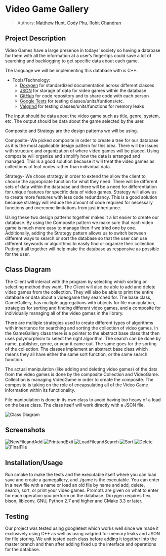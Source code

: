 # Video Game Gallery
 
 > Authors: 
 [Matthew Hunt](https://github.com/coding-cat-cosmo),
 [Cody Phu](https://github.com/codyphu),
 [Rohit Chandran](https://github.com/rchandran7)

## Project Description
Video Games have a large presence in todays’ society so having a database for them with all the information at a user’s fingertips could save a lot of searching and backlogging to get specific data about each game.

The language we will be implementing this database with is C++.
* Tools/Technology:
  * [Doxygen](https://www.doxygen.nl/index.html) for standardized documentation across different classes
  * [JSON](https://github.com/nlohmann/json) for storage of data for video games within the database
  * [GitHub](https://github.com/) for code repository and to share code with each person
  * [Google Tests](https://github.com/google/googletest) for testing classes/units/funtions/etc.
  * [Valgrind](https://valgrind.org/) for testing classes/units/functions for memory leaks

The input should be data about the video game such as title, genre, system, etc.
The output should be data about the game selected by the user.


Composite and Strategy are the design patterns we will be using.

Composite- We picked composite in order to create a tree for our database as it is the most applicable design pattern for this idea. There will be issues with structure and organization of where video games will be placed. Using composite will organize and simplify how the data is arranged and managed. This is a good solution because it will treat the video games as collections of leaf nodes rather than individual data.

Strategy- We chose strategy in order to extend the allow the client to choose the appropriate	function for what they need. There will be different sets of data within the database and there will be a need for differentiation for unique features for specific data of video games. Strategy will allow us to create more features with less code redundancy. This is a good solution because strategy will reduce the amount of code required for necessary functions and overcome limitations from just inheritance.

Using these two design patterns together makes it a lot easier to create our database. By using the Composite pattern we make sure that each video game is much more easy to manage then if we tried one by one. Additionally, adding the Strategy pattern allows us to switch between different ways to search or sort the database so that the user can use different keywords or algorithms to easily find or organize their collection. Putting it all together will help make the database as responsive as possible for the user.


## Class Diagram

The Client will interact with the program by selecting which sorting or selecting method they want. The Client will also be able to add and delete video games from the collection. They will also be able to print the entire database or data about a videogame they searched for.
The base class, GameGallery, has multiple aggregations with objects for file manipulation, strategies for sorting and finding different video games, and a composite for individually managing all of the video games in the library.

There are multiple strategies used to create different types of algorithms with inheritance for searching and sorting the collection of video games. In the GameGallery class there is a pointer to the abstract base class that then uses polymorphism to select the right algorithm. The search can be done by name, publisher, genre, or year it came out. The same goes for the sorting of the collection. The classes implement an abstract base class which means they all have either the same sort function, or the same search function.

The actual manipulation (like adding and deleting video games) of the data from the video games is done by the composite Collection and VideoGame. Collection is managing VideoGame in order to create the composite. The composite is taking on the role of encapsulating all of the Video Game information within its functionality.

 File manipulation is done in its own class to avoid having too heavy of a load on the base class. The class itself will work directly with a JSON file. 
 
 ![Class Diagram](https://github.com/cs100/final-project-mhunt023-cphu003-rchan121/blob/master/Class%20Diagram%20(5).png)
 
 ## Screenshots
 ![NewFileandAdd](https://github.com/cs100/final-project-mhunt023-cphu003-rchan121/blob/master/cs100projectNewFile%26Add.png)
 ![PrintandExit](https://github.com/cs100/final-project-mhunt023-cphu003-rchan121/blob/master/cs100projectPrint%26Exit.png)
 ![LoadFileandSearch](https://github.com/cs100/final-project-mhunt023-cphu003-rchan121/blob/master/cs100projectLoadFile%26Search.png)
 ![Sort](https://github.com/cs100/final-project-mhunt023-cphu003-rchan121/blob/master/cs100projectSort.png)
 ![Delete](https://github.com/cs100/final-project-mhunt023-cphu003-rchan121/blob/master/cs100projectDelete.png)
 ![FinalFile](https://github.com/cs100/final-project-mhunt023-cphu003-rchan121/blob/master/cs100projectfile.png)
 ## Installation/Usage
Run cmake to make the tests and the executable itself where you can load save and create a gamegallery, and ./game is the executable.
You can enter in a new file with a name or load an old file by name and add, delete, search, sort, or print your video games. 
Prompts are given on what to enter for each operation you perform on the database. 
Doxygen requires flex, bison, libiconv, GNU, Python 2.7 and higher and CMake 3.3 or later.
 ## Testing
 Our project was tested using googletest which works well since we made it exclusively using C++ as well as using valgrind for memory leaks and JSON for file storing. 
 We unit tested each class before adding it together into the master branch and then after adding fixed up the interface and operations for the database.
 
